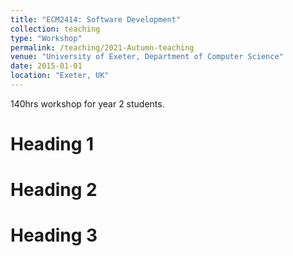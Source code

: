 ```yaml
---
title: "ECM2414: Software Development"
collection: teaching
type: "Workshop"
permalink: /teaching/2021-Autumn-teaching
venue: "University of Exeter, Department of Computer Science"
date: 2015-01-01
location: "Exeter, UK"
---
```

140hrs workshop for year 2 students.

Heading 1
======

Heading 2
======

Heading 3
======
